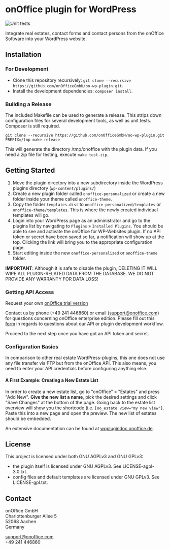 # onOffice plugin for WordPress
![Unit tests](https://github.com/onOfficeGmbH/oo-wp-plugin/workflows/Unit%20tests/badge.svg?branch=master)

Integrate real estates, contact forms and contact persons from the onOffice Software into your WordPress website.

## Installation

### For Development

* Clone this repository recursively: `git clone --recursive https://github.com/onOfficeGmbH/oo-wp-plugin.git`.
* Install the development dependencies: `composer install`.

### Building a Release

The included Makefile can be used to generate a release. This strips down configuration files for several development tools, as well as unit tests.
Composer is still required.

```
git clone --recursive https://github.com/onOfficeGmbH/oo-wp-plugin.git
PREFIX=/tmp make release
```

This will generate the directory /tmp/onoffice with the plugin data. If you need a zip file for testing, execute `make test-zip`.

## Getting Started

1. Move the plugin directory into a new subdirectory inside the WordPress plugins directory (`wp-content/plugins/`)
2. Create a new plugin folder called `onoffice-personalized` or create a new folder inside your theme called `onoffice-theme`.
3. Copy the folder `templates.dist` to `onoffice-personalized/templates` or `onoffice-theme/templates`. This is where the newly created individual templates will go.
4. Login into your WordPress page as an administrator and go to the plugins list by navigating to `Plugins` » `Installed Plugins`. You should be able to see and activate the onOffice for WP-Websites plugin. If no API token or secret have been saved so far, a notification will show up at the top. Clicking the link will bring you to the appropriate configuration page.
5. Start editing inside the new `onoffice-personalized` or `onoffice-theme` folder.

**IMPORTANT**: Although it is safe to disable the plugin, DELETING IT WILL WIPE ALL PLUGIN-RELATED DATA FROM THE DATABASE. WE DO NOT PROVIDE ANY WARRANTY FOR DATA LOSS!

### Getting API Access

Request your own [onOffice trial version](https://onoffice.com/)

Contact us by phone (+49 241 446860) or email (support@onoffice.com) for questions concerning onOffice enterprise edition.
Please fill out this [form](https://wpplugindoc.onoffice.de/support-request/?lang=en) in regards to questions about our API or plugin development workflow.

Proceed to the next step once you have got an API token and secret.

### Configuration Basics

In comparison to other real estate WordPress-plugins, this one does not use any file transfer via FTP but from the onOffice API.
This also means, you need to enter your API credentials before configuring anything else.

#### A First Example: Creating a New Estate List
In order to create a new estate list, go to "onOffice" » "Estates" and press "Add New". **Give the new list a name**, pick the desired settings and click "Save Changes" at the bottom of the page. Going back to the estate list overview will show you the shortcode (i.e. `[oo_estate view="my new view"]`. Paste this into a new page and open the preview. The new list of estates should be embedded.

An extensive documentation can be found at [wpplugindoc.onoffice.de](https://wpplugindoc.onoffice.de/?lang=en).

## License

This project is licensed under both GNU AGPLv3 and GNU GPLv3:
 - the plugin itself is licensed under GNU AGPLv3. See LICENSE-agpl-3.0.txt.
 - config files and default templates are licensed under GNU GPLv3. See LICENSE-gpl.txt.


## Contact

onOffice GmbH\
Charlottenburger Allee 5\
52068 Aachen\
Germany

[support@onoffice.com](mailto://support@onoffice.com)\
+49 241 446860
